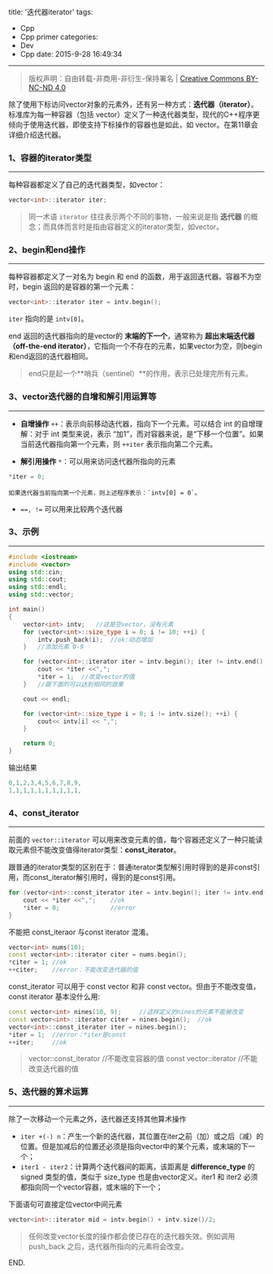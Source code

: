 title: '迭代器iterator'
tags:
  - Cpp
  - Cpp primer
categories:
  - Dev
  - Cpp
date: 2015-9-28 16:49:34
---

> 版权声明：自由转载-非商用-非衍生-保持署名 | [Creative Commons BY-NC-ND 4.0](https://creativecommons.org/licenses/by-nc-nd/4.0/)

除了使用下标访问vector对象的元素外，还有另一种方式：**迭代器（iterator）**。标准库为每一种容器（包括 vector）定义了一种迭代器类型，现代的C++程序更倾向于使用迭代器，即使支持下标操作的容器也是如此，如 vector。在第11章会详细介绍迭代器。

<!-- more -->

### 1、容器的iterator类型 ###
---

每种容器都定义了自己的迭代器类型，如vector：

```C++
vector<int>::iterator iter;
```

> 同一术语 `iterator` 往往表示两个不同的事物，一般来说是指 **迭代器** 的概念；而具体而言时是指由容器定义的iterator类型，如vector<int>。

### 2、begin和end操作 ###
---

每种容器都定义了一对名为 begin 和 end 的函数，用于返回迭代器。容器不为空时，begin 返回的是容器的第一个元素：

```C++
vector<int>::iterator iter = intv.begin();
```

`iter` 指向的是 `intv[0]`。

end 返回的迭代器指向的是vector的 **末端的下一个**，通常称为 **超出末端迭代器（off-the-end iterator）**，它指向一个不存在的元素，如果vector为空，则begin和end返回的迭代器相同。

> end只是起一个**哨兵（sentinel）**的作用，表示已处理完所有元素。

### 3、vector迭代器的自增和解引用运算等 ###
---

- **自增操作** `++`：表示向前移动迭代器，指向下一个元素。可以结合 int 的自增理解：对于 int 类型来说，表示 “加1”，而对容器来说，是“下移一个位置”。如果当前迭代器指向第一个元素，则 `++iter` 表示指向第二个元素。

- **解引用操作** `*`：可以用来访问迭代器所指向的元素
```C++
*iter = 0;
```
	如果迭代器当前指向第一个元素，则上述程序表示：`intv[0] = 0`。

- `==, !=` 可以用来比较两个迭代器

### 3、示例 ###
---

```C++
#include <iostream>
#include <vector>
using std::cin;
using std::cout;
using std::endl;
using std::vector;

int main()
{
	vector<int> intv;	//这是空vector，没有元素
	for (vector<int>::size_type i = 0; i != 10; ++i) {
		intv.push_back(i);	//ok:动态增加
	}	//添加元素 0-9

	for (vector<int>::iterator iter = intv.begin(); iter != intv.end(); ++iter){
		cout << *iter <<",";
		*iter = 1;	//改变vector的值
	}	//跟下面的可以达到相同的效果

	cout << endl;

	for (vector<int>::size_type i = 0; i != intv.size(); ++i) {
		cout<< intv[i] << ",";
	}

	return 0;
}
```

输出结果

```C++
0,1,2,3,4,5,6,7,8,9,
1,1,1,1,1,1,1,1,1,1,
```

### 4、const_iterator ###
---

前面的 `vector::iterator` 可以用来改变元素的值，每个容器还定义了一种只能读取元素但不能改变值得iterator类型：**const_iterator**。

跟普通的iterator类型的区别在于：普通iterator类型解引用时得到的是非const引用，而const_iterator解引用时，得到的是const引用。

```C++
for (vector<int>::const_iterator iter = intv.begin(); iter != intv.end(); ++iter){
	cout << *iter <<",";	//ok
	*iter = 0;				//error
}
```

不能把 const_iteraor 与const iterator 混淆。

```C++
vector<int> nums(10);
const vector<int>::iterator citer = nums.begin();
*citer = 1;	//ok
++citer;	//error：不能改变迭代器的值
```
const_iterator 可以用于 const vector 和非 const vector。但由于不能改变值，const iterator 基本没什么用:

```C++
const vector<int> nines(10, 9);		//这样定义的nines的元素不能被改变
const vector<int>::iterator citer = nines.begin();	//ok
vector<int>::const_iterator iter = nines.begin();
*iter = 1;	//error：*iter是const
++iter;		//ok
```

> vector<int>::const_iterator //不能改变容器的值
> const vector<int>::iterator //不能改变迭代器的值

### 5、迭代器的算术运算 ###
---

除了一次移动一个元素之外，迭代器还支持其他算术操作

- `iter +(-) n`：产生一个新的迭代器，其位置在iter之前（加）或之后（减）的位置。但是加减后的位置还必须是指向vector中的某个元素，或末端的下一个；
- `iter1 - iter2`：计算两个迭代器间的距离，该距离是 **difference_type** 的 signed 类型的值，类似于 size_type 也是由vector定义。iter1 和 iter2 必须都指向同一个vector容器，或末端的下一个；

下面语句可直接定位vector中间元素

```C++
vector<int>::iterator mid = intv.begin() + intv.size()/2;
```

> 任何改变vector长度的操作都会使已存在的迭代器失效。例如调用 push_back 之后，迭代器所指向的元素将会改变。

END.